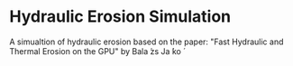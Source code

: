 # Hydraulic Erosion Simulation


A simualtion of hydraulic erosion based on the paper: "Fast Hydraulic and Thermal Erosion on the GPU" by Bala ́zs Ja ́ko ́

